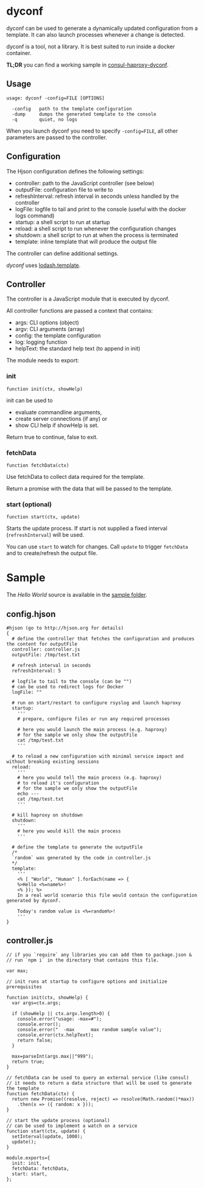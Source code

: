 # dyconf

dyconf can be used to generate a dynamically updated configuration from a template. It can also launch processes whenever a change is detected.

dyconf is a tool, not a library. It is best suited to run inside a docker container.

**TL;DR** you can find a working sample in [consul-haproxy-dyconf](https://github.com/laktak/consul-haproxy-dyconf).

## Usage

```
usage: dyconf -config=FILE [OPTIONS]

  -config   path to the template configuration
  -dump     dumps the generated template to the console
  -q        quiet, no logs
```

When you launch dyconf you need to specify `-config=FILE`, all other parameters are passed to the controller.

## Configuration

The Hjson configuration defines the following settings:

- controller: path to the JavaScript controller (see below)
- outputFile: configuration file to write to
- refreshInterval: refresh interval in seconds unless handled by the controller
- logFile: logfile to tail and print to the console (useful with the docker logs command)
- startup: a shell script to run at startup
- reload: a shell script to run whenever the configuration changes
- shutdown: a shell script to run at when the process is terminated
- template: inline template that will produce the output file

The controller can define additional settings.

*dyconf* uses [lodash.template](https://lodash.com/docs#template).

## Controller

The controller is a JavaScript module that is executed by dyconf.

All controller functions are passed a context that contains:
- args: CLI options (object)
- argv: CLI arguments (array)
- config: the template configuration
- log: logging function
- helpText: the standard help text (to append in init)

The module needs to export:

### init

`function init(ctx, showHelp)`

init can be used to
- evaluate commandline arguments,
- create server connections (if any) or
- show CLI help if showHelp is set.

Return true to continue, false to exit.

### fetchData

`function fetchData(ctx)`

Use fetchData to collect data required for the template.

Return a promise with the data that will be passed to the template.

### start (optional)

`function start(ctx, update)`

Starts the update process. If start is not supplied a fixed interval (`refreshInterval`) will be used.

You can use `start` to watch for changes. Call `update` to trigger `fetchData` and to create/refresh the output file.


# Sample

The *Hello World* source is available in the [sample folder](sample/).

## config.hjson

```
#hjson (go to http://hjson.org for details)
{
  # define the controller that fetches the configuration and produces the content for outputFile
  controller: controller.js
  outputFile: /tmp/test.txt

  # refresh interval in seconds
  refreshInterval: 5

  # logfile to tail to the console (can be "")
  # can be used to redirect logs for Docker
  logFile: ""

  # run on start/restart to configure rsyslog and launch haproxy
  startup:
    '''
    # prepare, configure files or run any required processes

    # here you would launch the main process (e.g. haproxy)
    # for the sample we only show the outputFile
    cat /tmp/test.txt
    '''

  # to reload a new configuration with minimal service impact and without breaking existing sessions
  reload:
    '''
    # here you would tell the main process (e.g. haproxy)
    # to reload it's configuration
    # for the sample we only show the outputFile
    echo ---
    cat /tmp/test.txt
    '''

  # kill haproxy on shutdown
  shutdown:
    '''
    # here you would kill the main process
    '''

  # define the template to generate the outputFile
  /*
  `random` was generated by the code in controller.js
  */
  template:
    '''
    <% [ "World", "Human" ].forEach(name => {
    %>Hello <%=name%>!
    <% }); %>
    In a real world scenario this file would contain the configuration generated by dyconf.

    Today's random value is <%=random%>!
    '''
}
```

## controller.js

```
// if you `require` any libraries you can add them to package.json &
// run `npm i` in the directory that contains this file.

var max;

// init runs at startup to configure options and initialize prerequisites

function init(ctx, showHelp) {
  var args=ctx.args;

  if (showHelp || ctx.argv.length>0) {
    console.error("usage: -max=#");
    console.error();
    console.error("  -max      max random sample value");
    console.error(ctx.helpText);
    return false;
  }

  max=parseInt(args.max||"999");
  return true;
}

// fetchData can be used to query an external service (like consul)
// it needs to return a data structure that will be used to generate the template
function fetchData(ctx) {
  return new Promise((resolve, reject) => resolve(Math.random()*max))
    .then(x => ({ random: x }));
}

// start the update process (optional)
// can be used to implement a watch on a service
function start(ctx, update) {
  setInterval(update, 1000);
  update();
}

module.exports={
  init: init,
  fetchData: fetchData,
  start: start,
};
```
